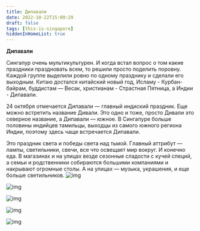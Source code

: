 ```yaml
---
title: Дипавали
date: 2022-10-22T15:09:29
draft: false
tags: [this-is-singapore]
hiddenInHomeList: true
---
```

**Дипавали**

Сингапур очень мультикультурен. И когда встал вопрос о том какие праздники праздновать всем, то решили просто поделить поровну. Каждой группе выделили ровно по одному празднику и сделали его выходным. Китаю достался китайский новый год, Исламу - Курбан-байрам, буддистам — Весак, христианам - Страстная Пятница, а Индии - Дипавали.

24 октября отмечается Дипавали — главный индиский праздник. Еще можно встретить название Дивали. Это одно и тоже, просто Дивали это северное название, а Дипавали — южное. В Сингапуре больше половины индийцев тамильцы, выходцы из самого южного региона Индии, поэтому здесь чаще встречается Дипавали.

Это праздник света и победы света над тьмой. Главный аттрибут — лампы, светильники, свечи, все что освещает мир вокруг. И конечно еда. В магазинах и на улицах везде сезонные сладости с кучей специй, а семьи и родственники собираются большими компаниями и накрывают огромные столы. А на улицах — музыка, украшения, и еще больше светильников.
![img](/images/this-is-singapore/photos/photo_139@22-10-2022_15-09-29.jpg#center)

![img](/images/this-is-singapore/photos/photo_140@22-10-2022_15-09-30.jpg#center)

![img](/images/this-is-singapore/photos/photo_141@22-10-2022_15-09-30.jpg#center)

![img](/images/this-is-singapore/photos/photo_142@22-10-2022_15-09-30.jpg#center)

![img](/images/this-is-singapore/photos/photo_143@22-10-2022_15-09-30.jpg#center)
